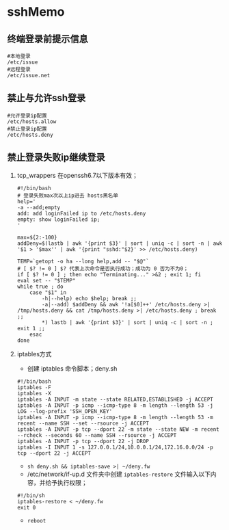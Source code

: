 # sshMemo

## 终端登录前提示信息

```
#本地登录
/etc/issue
#远程登录
/etc/issue.net
```

## 禁止与允许ssh登录

```
#允许登录ip配置
/etc/hosts.allow
#禁止登录ip配置
/etc/hosts.deny
```

## 禁止登录失败ip继续登录

1. tcp_wrappers 在openssh6.7以下版本有效；

   ```shell
   #!/bin/bash
   # 登录失败max次以上ip进去 hosts黑名单
   help='
   -a --add;empty
   add: add loginFailed ip to /etc/hosts.deny
   empty: show loginFailed ip;
   '
   
   max=${2:-100}
   addDeny=$(lastb | awk '{print $3}' | sort | uniq -c | sort -n | awk '$1 > '$max'' | awk '{print "sshd:"$2}' >> /etc/hosts.deny)
   
   TEMP=`getopt -o ha --long help,add -- "$@"`
   # [ $? != 0 ] $? 代表上次命令是否执行成功；成功为 0 否为不为0；
   if [ $? != 0 ] ; then echo "Terminating..." >&2 ; exit 1; fi
   eval set -- "$TEMP"
   while true ; do
       case "$1" in
           -h|--help) echo $help; break ;;
           -a|--add) $addDeny && awk '!a[$0]++' /etc/hosts.deny >| /tmp/hosts.deny && cat /tmp/hosts.deny >| /etc/hosts.deny ; break ;;
           *) lastb | awk '{print $3}' | sort | uniq -c | sort -n ; exit 1 ;;
       esac
   done
   ```

2. iptables方式

   - 创建 iptables 命令脚本；deny.sh

   ```shell
   #!/bin/bash
   iptables -F
   iptables -X
   iptables -A INPUT -m state --state RELATED,ESTABLISHED -j ACCEPT
   iptables -A INPUT -p icmp --icmp-type 8 -m length --length 53 -j LOG --log-prefix 'SSH_OPEN_KEY'
   iptables -A INPUT -p icmp --icmp-type 8 -m length --length 53 -m recent --name SSH --set --rsource -j ACCEPT
   iptables -A INPUT -p tcp --dport 22 -m state --state NEW -m recent --rcheck --seconds 60 --name SSH --rsource -j ACCEPT
   iptables -A INPUT -p tcp --dport 22 -j DROP
   iptables -I INPUT 1 -s 127.0.0.1/24,10.0.0.1/24,172.16.0.0/24 -p tcp --dport 22 -j ACCEPT
   ```

   - `sh deny.sh && iptables-save >| ~/deny.fw`
   - /etc/network/if-up.d 文件夹中创建 `iptables-restore` 文件输入以下内容，并给予执行权限；

   ```shell
   #!/bin/sh
   iptables-restore < ~/deny.fw
   exit 0
   ```

   - `reboot` 

